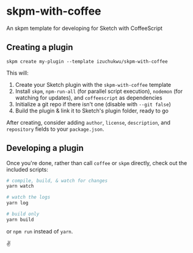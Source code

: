 # skpm-with-coffee
An skpm template for developing for Sketch with CoffeeScript

## Creating a plugin

	skpm create my-plugin --template izuchukwu/skpm-with-coffee

This will:

1. Create your Sketch plugin with the `skpm-with-coffee` template
2. Install `skpm`, `npm-run-all` (for parallel script execution), `nodemon` (for watching for updates), and `coffeescript` as dependencies
3. Initialize a git repo if there isn't one (disable with `--git false`)
4. Build the plugin & link it to Sketch's plugin folder, ready to go

After creating, consider adding `author`, `license`, `description`, and `repository` fields to your `package.json`.

## Developing a plugin

Once you're done, rather than call `coffee` or `skpm` directly, check out the included scripts:

``` bash
# compile, build, & watch for changes
yarn watch

# watch the logs
yarn log

# build only
yarn build
```

or `npm run` instead of `yarn`.

✌️
